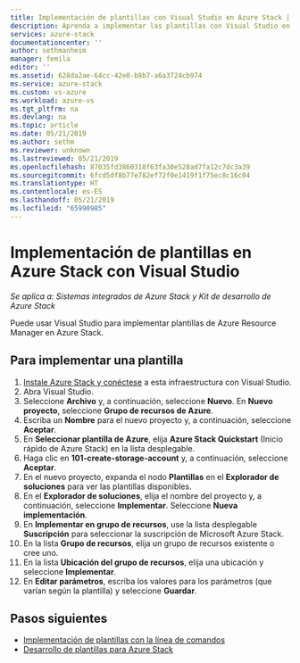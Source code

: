 ```yaml
---
title: Implementación de plantillas con Visual Studio en Azure Stack | Microsoft Docs
description: Aprenda a implementar las plantillas con Visual Studio en Azure Stack.
services: azure-stack
documentationcenter: ''
author: sethmanheim
manager: femila
editor: ''
ms.assetid: 628da2ae-64cc-42e0-b8b7-a6a3724cb974
ms.service: azure-stack
ms.custom: vs-azure
ms.workload: azure-vs
ms.tgt_pltfrm: na
ms.devlang: na
ms.topic: article
ms.date: 05/21/2019
ms.author: sethm
ms.reviewer: unknown
ms.lastreviewed: 05/21/2019
ms.openlocfilehash: 87035fd3860318f63fa30e528ad7fa12c7dc3a39
ms.sourcegitcommit: 6fcd5df8b77e782ef72f0e1419f1f75ec8c16c04
ms.translationtype: HT
ms.contentlocale: es-ES
ms.lasthandoff: 05/21/2019
ms.locfileid: "65990985"
---
```

# <a name="deploy-templates-in-azure-stack-using-visual-studio"></a>Implementación de plantillas en Azure Stack con Visual Studio

*Se aplica a: Sistemas integrados de Azure Stack y Kit de desarrollo de Azure Stack*

Puede usar Visual Studio para implementar plantillas de Azure Resource Manager en Azure Stack.

## <a name="to-deploy-a-template"></a>Para implementar una plantilla

1. [Instale Azure Stack y conéctese](azure-stack-install-visual-studio.md) a esta infraestructura con Visual Studio.
2. Abra Visual Studio.
3. Seleccione **Archivo** y, a continuación, seleccione **Nuevo**. En **Nuevo proyecto**, seleccione **Grupo de recursos de Azure**.
4. Escriba un **Nombre** para el nuevo proyecto y, a continuación, seleccione **Aceptar**.
5. En **Seleccionar plantilla de Azure**, elija **Azure Stack Quickstart** (Inicio rápido de Azure Stack) en la lista desplegable.
6. Haga clic en **101-create-storage-account** y, a continuación, seleccione **Aceptar**.
7. En el nuevo proyecto, expanda el nodo **Plantillas** en el **Explorador de soluciones** para ver las plantillas disponibles.
8. En el **Explorador de soluciones**, elija el nombre del proyecto y, a continuación, seleccione **Implementar**. Seleccione **Nueva implementación**.
9. En **Implementar en grupo de recursos**, use la lista desplegable **Suscripción** para seleccionar la suscripción de Microsoft Azure Stack.
10. En la lista **Grupo de recursos**, elija un grupo de recursos existente o cree uno.
11. En la lista **Ubicación del grupo de recursos**, elija una ubicación y seleccione **Implementar**.
12. En **Editar parámetros**, escriba los valores para los parámetros (que varían según la plantilla) y seleccione **Guardar**.

## <a name="next-steps"></a>Pasos siguientes

* [Implementación de plantillas con la línea de comandos](azure-stack-deploy-template-command-line.md)
* [Desarrollo de plantillas para Azure Stack](azure-stack-develop-templates.md)
